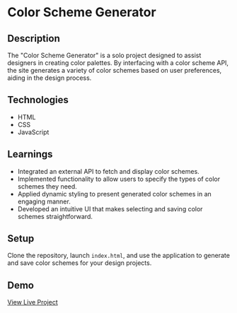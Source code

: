 # Color Scheme Generator

## Description
The "Color Scheme Generator" is a solo project designed to assist designers in creating color palettes. By interfacing with a color scheme API, the site generates a variety of color schemes based on user preferences, aiding in the design process.

## Technologies
- HTML
- CSS
- JavaScript

## Learnings
- Integrated an external API to fetch and display color schemes.
- Implemented functionality to allow users to specify the types of color schemes they need.
- Applied dynamic styling to present generated color schemes in an engaging manner.
- Developed an intuitive UI that makes selecting and saving color schemes straightforward.

## Setup
Clone the repository, launch `index.html`, and use the application to generate and save color schemes for your design projects.

## Demo
[View Live Project](https://fascinating-pika-733774.netlify.app/)

